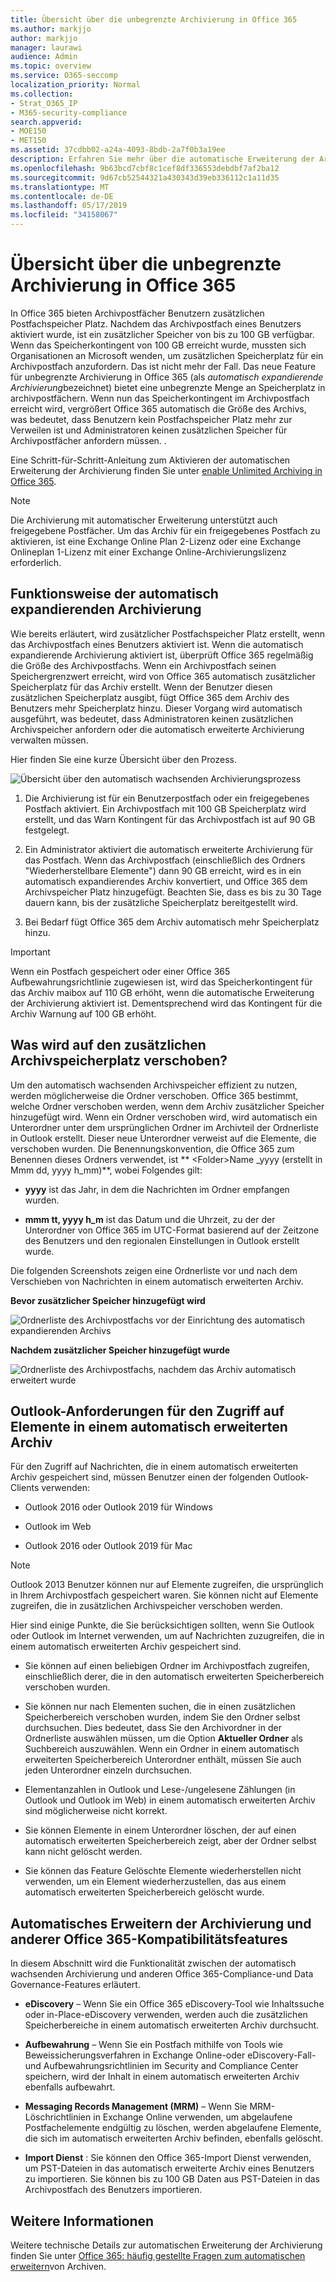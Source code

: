 ```yaml
---
title: Übersicht über die unbegrenzte Archivierung in Office 365
ms.author: markjjo
author: markjjo
manager: laurawi
audience: Admin
ms.topic: overview
ms.service: O365-seccomp
localization_priority: Normal
ms.collection:
- Strat_O365_IP
- M365-security-compliance
search.appverid:
- MOE150
- MET150
ms.assetid: 37cdbb02-a24a-4093-8bdb-2a7f0b3a19ee
description: Erfahren Sie mehr über die automatische Erweiterung der Archivierung in Office 365, die unbegrenzten Archivspeicher für Exchange Online Postfächer bereitstellt.
ms.openlocfilehash: 9b63bcd7cbf8c1cef8df336553debdbf7af2ba12
ms.sourcegitcommit: 9d67cb52544321a430343d39eb336112c1a11d35
ms.translationtype: MT
ms.contentlocale: de-DE
ms.lasthandoff: 05/17/2019
ms.locfileid: "34158067"
---
```

# <a name="overview-of-unlimited-archiving-in-office-365"></a>Übersicht über die unbegrenzte Archivierung in Office 365

In Office 365 bieten Archivpostfächer Benutzern zusätzlichen Postfachspeicher Platz. Nachdem das Archivpostfach eines Benutzers aktiviert wurde, ist ein zusätzlicher Speicher von bis zu 100 GB verfügbar. Wenn das Speicherkontingent von 100 GB erreicht wurde, mussten sich Organisationen an Microsoft wenden, um zusätzlichen Speicherplatz für ein Archivpostfach anzufordern. Das ist nicht mehr der Fall. Das neue Feature für unbegrenzte Archivierung in Office 365 (als *automatisch expandierende Archivierung*bezeichnet) bietet eine unbegrenzte Menge an Speicherplatz in archivpostfächern. Wenn nun das Speicherkontingent im Archivpostfach erreicht wird, vergrößert Office 365 automatisch die Größe des Archivs, was bedeutet, dass Benutzern kein Postfachspeicher Platz mehr zur Verweilen ist und Administratoren keinen zusätzlichen Speicher für Archivpostfächer anfordern müssen. .
  
Eine Schritt-für-Schritt-Anleitung zum Aktivieren der automatischen Erweiterung der Archivierung finden Sie unter [enable Unlimited Archiving in Office 365](enable-unlimited-archiving.md).
  
> [!NOTE]
> Die Archivierung mit automatischer Erweiterung unterstützt auch freigegebene Postfächer. Um das Archiv für ein freigegebenes Postfach zu aktivieren, ist eine Exchange Online Plan 2-Lizenz oder eine Exchange Onlineplan 1-Lizenz mit einer Exchange Online-Archivierungslizenz erforderlich. 
  
## <a name="how-auto-expanding-archiving-works"></a>Funktionsweise der automatisch expandierenden Archivierung

Wie bereits erläutert, wird zusätzlicher Postfachspeicher Platz erstellt, wenn das Archivpostfach eines Benutzers aktiviert ist. Wenn die automatisch expandierende Archivierung aktiviert ist, überprüft Office 365 regelmäßig die Größe des Archivpostfachs. Wenn ein Archivpostfach seinen Speichergrenzwert erreicht, wird von Office 365 automatisch zusätzlicher Speicherplatz für das Archiv erstellt. Wenn der Benutzer diesen zusätzlichen Speicherplatz ausgibt, fügt Office 365 dem Archiv des Benutzers mehr Speicherplatz hinzu. Dieser Vorgang wird automatisch ausgeführt, was bedeutet, dass Administratoren keinen zusätzlichen Archivspeicher anfordern oder die automatisch erweiterte Archivierung verwalten müssen. 
  
Hier finden Sie eine kurze Übersicht über den Prozess.
  
![Übersicht über den automatisch wachsenden Archivierungsprozess](media/74355385-d990-44fe-8a87-6c3639d1f63f.png)
  
1. Die Archivierung ist für ein Benutzerpostfach oder ein freigegebenes Postfach aktiviert. Ein Archivpostfach mit 100 GB Speicherplatz wird erstellt, und das Warn Kontingent für das Archivpostfach ist auf 90 GB festgelegt.
    
2. Ein Administrator aktiviert die automatisch erweiterte Archivierung für das Postfach. Wenn das Archivpostfach (einschließlich des Ordners "Wiederherstellbare Elemente") dann 90 GB erreicht, wird es in ein automatisch expandierendes Archiv konvertiert, und Office 365 dem Archivspeicher Platz hinzugefügt. Beachten Sie, dass es bis zu 30 Tage dauern kann, bis der zusätzliche Speicherplatz bereitgestellt wird.
    
3. Bei Bedarf fügt Office 365 dem Archiv automatisch mehr Speicherplatz hinzu.
  
> [!IMPORTANT]
> Wenn ein Postfach gespeichert oder einer Office 365 Aufbewahrungsrichtlinie zugewiesen ist, wird das Speicherkontingent für das Archiv maibox auf 110 GB erhöht, wenn die automatische Erweiterung der Archivierung aktiviert ist. Dementsprechend wird das Kontingent für die Archiv Warnung auf 100 GB erhöht.

## <a name="what-gets-moved-to-the-additional-archive-storage-space"></a>Was wird auf den zusätzlichen Archivspeicherplatz verschoben?

Um den automatisch wachsenden Archivspeicher effizient zu nutzen, werden möglicherweise die Ordner verschoben. Office 365 bestimmt, welche Ordner verschoben werden, wenn dem Archiv zusätzlicher Speicher hinzugefügt wird. Wenn ein Ordner verschoben wird, wird automatisch ein Unterordner unter dem ursprünglichen Ordner im Archivteil der Ordnerliste in Outlook erstellt. Dieser neue Unterordner verweist auf die Elemente, die verschoben wurden. Die Benennungskonvention, die Office 365 zum Benennen dieses Ordners verwendet, ist ** \<Folder\>Name _yyyy (erstellt in Mmm dd, yyyy h_mm)**, wobei Folgendes gilt: 
  
- **yyyy** ist das Jahr, in dem die Nachrichten im Ordner empfangen wurden. 
    
- **mmm tt, yyyy h_m** ist das Datum und die Uhrzeit, zu der der Unterordner von Office 365 im UTC-Format basierend auf der Zeitzone des Benutzers und den regionalen Einstellungen in Outlook erstellt wurde. 
    
Die folgenden Screenshots zeigen eine Ordnerliste vor und nach dem Verschieben von Nachrichten in einem automatisch erweiterten Archiv.
  
 **Bevor zusätzlicher Speicher hinzugefügt wird**
  
![Ordnerliste des Archivpostfachs vor der Einrichtung des automatisch expandierenden Archivs](media/5d6d6420-e562-4912-aaab-1c111762b3f6.png)
  
 **Nachdem zusätzlicher Speicher hinzugefügt wurde**
  
![Ordnerliste des Archivpostfachs, nachdem das Archiv automatisch erweitert wurde](media/c03c5f51-23fa-4fc2-b887-7e7e5cce30da.png)
  
## <a name="outlook-requirements-for-accessing-items-in-an-auto-expanded-archive"></a>Outlook-Anforderungen für den Zugriff auf Elemente in einem automatisch erweiterten Archiv

Für den Zugriff auf Nachrichten, die in einem automatisch erweiterten Archiv gespeichert sind, müssen Benutzer einen der folgenden Outlook-Clients verwenden:
  
- Outlook 2016 oder Outlook 2019 für Windows
    
- Outlook im Web 
    
- Outlook 2016 oder Outlook 2019 für Mac 
    
> [!NOTE]
> Outlook 2013 Benutzer können nur auf Elemente zugreifen, die ursprünglich in Ihrem Archivpostfach gespeichert waren. Sie können nicht auf Elemente zugreifen, die in zusätzlichen Archivspeicher verschoben werden. 
  
Hier sind einige Punkte, die Sie berücksichtigen sollten, wenn Sie Outlook oder Outlook im Internet verwenden, um auf Nachrichten zuzugreifen, die in einem automatisch erweiterten Archiv gespeichert sind.
  
- Sie können auf einen beliebigen Ordner im Archivpostfach zugreifen, einschließlich derer, die in den automatisch erweiterten Speicherbereich verschoben wurden.
    
- Sie können nur nach Elementen suchen, die in einen zusätzlichen Speicherbereich verschoben wurden, indem Sie den Ordner selbst durchsuchen. Dies bedeutet, dass Sie den Archivordner in der Ordnerliste auswählen müssen, um die Option **Aktueller Ordner** als Suchbereich auszuwählen. Wenn ein Ordner in einem automatisch erweiterten Speicherbereich Unterordner enthält, müssen Sie auch jeden Unterordner einzeln durchsuchen. 
    
- Elementanzahlen in Outlook und Lese-/ungelesene Zählungen (in Outlook und Outlook im Web) in einem automatisch erweiterten Archiv sind möglicherweise nicht korrekt.
    
- Sie können Elemente in einem Unterordner löschen, der auf einen automatisch erweiterten Speicherbereich zeigt, aber der Ordner selbst kann nicht gelöscht werden.
    
- Sie können das Feature Gelöschte Elemente wiederherstellen nicht verwenden, um ein Element wiederherzustellen, das aus einem automatisch erweiterten Speicherbereich gelöscht wurde.
  
## <a name="auto-expanding-archiving-and-other-office-365-compliance-features"></a>Automatisches Erweitern der Archivierung und anderer Office 365-Kompatibilitätsfeatures

In diesem Abschnitt wird die Funktionalität zwischen der automatisch wachsenden Archivierung und anderen Office 365-Compliance-und Data Governance-Features erläutert.
  
- **eDiscovery** – Wenn Sie ein Office 365 eDiscovery-Tool wie Inhaltssuche oder in-Place-eDiscovery verwenden, werden auch die zusätzlichen Speicherbereiche in einem automatisch erweiterten Archiv durchsucht.
    
- **Aufbewahrung** – Wenn Sie ein Postfach mithilfe von Tools wie Beweissicherungsverfahren in Exchange Online-oder eDiscovery-Fall-und Aufbewahrungsrichtlinien im Security and Compliance Center speichern, wird der Inhalt in einem automatisch erweiterten Archiv ebenfalls aufbewahrt.
    
- **Messaging Records Management (MRM)** – Wenn Sie MRM-Löschrichtlinien in Exchange Online verwenden, um abgelaufene Postfachelemente endgültig zu löschen, werden abgelaufene Elemente, die sich im automatisch erweiterten Archiv befinden, ebenfalls gelöscht.
    
- **Import Dienst** : Sie können den Office 365-Import Dienst verwenden, um PST-Dateien in das automatisch erweiterte Archiv eines Benutzers zu importieren. Sie können bis zu 100 GB Daten aus PST-Dateien in das Archivpostfach des Benutzers importieren. 

## <a name="more-information"></a>Weitere Informationen

Weitere technische Details zur automatischen Erweiterung der Archivierung finden Sie unter [Office 365: häufig gestellte Fragen zum automatischen erweitern](https://blogs.technet.microsoft.com/exchange/2018/04/09/office-365-auto-expanding-archives-faq/)von Archiven.
